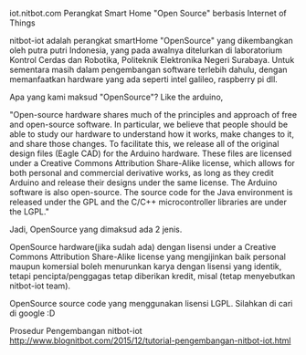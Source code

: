 iot.nitbot.com
Perangkat Smart Home "Open Source" berbasis Internet of Things 

nitbot-iot adalah perangkat smartHome "OpenSource" yang dikembangkan oleh putra putri Indonesia, yang pada awalnya ditelurkan di laboratorium Kontrol Cerdas dan Robotika, Politeknik Elektronika Negeri Surabaya. Untuk sementara masih dalam pengembangan software terlebih dahulu, dengan memanfaatkan hardware yang ada seperti intel galileo, raspberry pi dll.

Apa yang kami maksud "OpenSource"? Like the arduino,

"Open-source hardware shares much of the principles and approach of free and open-source software. In particular, we believe that people should be able to study our hardware to understand how it works, make changes to it, and share those changes. To facilitate this, we release all of the original design files (Eagle CAD) for the Arduino hardware. These files are licensed under a Creative Commons Attribution Share-Alike license, which allows for both personal and commercial derivative works, as long as they credit Arduino and release their designs under the same license.
The Arduino software is also open-source. The source code for the Java environment is released under the GPL and the C/C++ microcontroller libraries are under the LGPL."

Jadi, OpenSource yang dimaksud ada 2 jenis. 

OpenSource hardware(jika sudah ada) dengan lisensi under a Creative Commons Attribution Share-Alike license yang mengijinkan baik personal maupun komersial boleh menurunkan karya dengan lisensi yang identik, tetapi pencipta/penggagas tetap diberikan kredit, misal (tetap menyebutkan nitbot-iot team).

OpenSource source code yang menggunakan lisensi LGPL. Silahkan di cari di google :D

Prosedur Pengembangan nitbot-iot http://www.blognitbot.com/2015/12/tutorial-pengembangan-nitbot-iot.html

